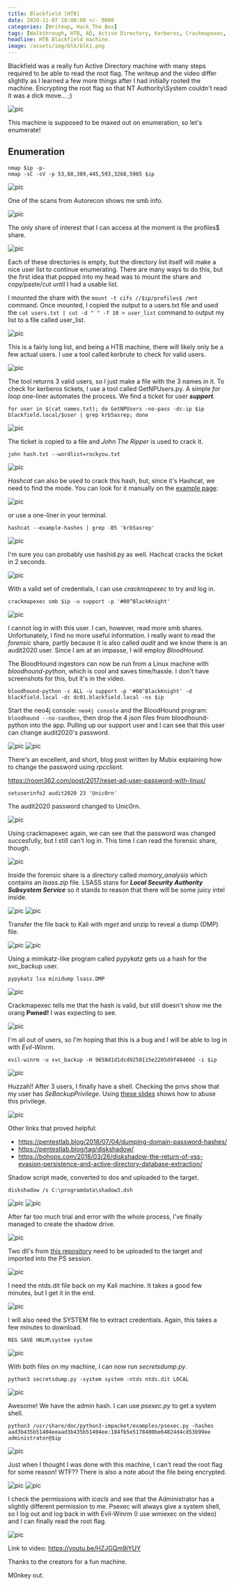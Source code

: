 ```yaml
---
title: Blackfield [HTB] 
date: 2020-11-07 18:08:00 +/- 0000
categories: [Writeup, Hack_The_Box]
tags: [Walkthrough, HTB, AD, Active Directory, Kerberos, Crackmapexec, Evil-Winrm, BloodHound, JTR, Hashcat, rpcclient, GetNPUsers, Kerbrute, pypykatz, psexec, wmiexec, SMB, LSASS, impacket, Windows]
headline: HTB Blackfield machine.
image: /assets/img/blk/blk1.png
---
```


Blackfield was a really fun Active Directory machine with many steps required to be able to read the root flag. The writeup and the video differ slightly as I learned a few more things after I had initially rooted the machine. Encrypting the root flag so that NT Authority\System couldn't read it was a dick move... ;)

![pic](/assets/img/blk/blk2.png)

This machine is supposed to be maxed out on enumeration, so let's enumerate!

## Enumeration

```shell
nmap $ip -p-
nmap -sC -sV -p 53,88,389,445,593,3268,5985 $ip
```

![pic](/assets/img/blk/blk3.png)

One of the scans from Autorecon shows me smb info.

![pic](/assets/img/blk/blk4.png)

The only share of interest that I can access at the moment is the profiles$ share.

![pic](/assets/img/blk/blk5.png)

Each of these directories is empty, but the directory list itself will make a nice user list to continue enumerating. There are many ways to do this, but the first idea that popped into my head was to mount the share and copy/paste/cut until I had a usable list.

I mounted the share with the ```mount -t cifs //$ip/profiles$ /mnt``` command. Once mounted, I copied the output to a users.txt file and used the ```cat users.txt | cut -d " " -f 10 > user_list``` command to output my list to a file called user_list.

![pic](/assets/img/blk/blk6.png)

This is a fairly long list, and being a HTB machine, there will likely only be a few actual users. I use a tool called kerbrute to check for valid users.

![pic](/assets/img/blk/blk7.png)

The tool returns 3 valid users, so I just make a file with the 3 names in it. To check for kerberos tickets, I use a tool called GetNPUsers.py. A simple *for loop* one-liner automates the process. We find a ticket for user ***support***.

```shell
for user in $(cat names.txt); do GetNPUsers -no-pass -dc-ip $ip blackfield.local/$user | grep krb5asrep; done
```

![pic](/assets/img/blk/blk8.png)

The ticket is copied to a file and *John The Ripper* is used to crack it.

```shell
john hash.txt --wordlist=rockyou.txt
```

![pic](/assets/img/blk/blk9.png)

*Hashcat* can also be used to crack this hash, but, since it's Hashcat, we need to find the mode. You can look for it manually on the [example page](https://hashcat.net/wiki/doku.php?id=example_hashes):

![pic](/assets/img/blk/blk10.png)

or use a one-liner in your terminal.

```shell
hashcat --example-hashes | grep -B5 'krb5asrep'
```

![pic](/assets/img/blk/blk11.png)

I'm sure you can probably use hashid.py as well. Hachcat cracks the ticket in 2 seconds.

![pic](/assets/img/blk/blk12.png)

With a valid set of credentials, I can use *crackmapexec* to try and log in.

```shell
crackmapexec smb $ip -u support -p '#00^BlackKnight'
```

![pic](/assets/img/blk/blk13.png)

I cannot log in with this user. I can, however, read more smb shares. Unfortunately, I find no more useful information. I really want to read the *forensic* share, partly because it is also called *audit* and we know there is an audit2020 user. Since I am at an impasse, I will employ *BloodHound*. 

The BloodHound ingestors can now be run from a Linux machine with *bloodhound-python*, which is cool and saves time/hassle. I don't have screenshots for this, but it's in the video.

```shell
bloodhound-python -c ALL -u support -p '#00^BlackKnight' -d blackfield.local -dc dc01.blackfield.local -ns $ip
```

Start the neo4j console: ```neo4j console``` and the BloodHound program: ```bloodhound --no-sandbox```, then drop the 4 json files from bloodhound-python into the app. Pulling up our support user and I can see that this user can change audit2020's password.

![pic](/assets/img/blk/blk15.png)
![pic](/assets/img/blk/blk16.png)

There's an excellent, and short, blog post written by Mubix explaining how to change the password using *rpcclient*.

<https://room362.com/post/2017/reset-ad-user-password-with-linux/>

```shell
setuserinfo2 audit2020 23 'Unic0rn'
```

The audit2020 password changed to Unic0rn.

![pic](/assets/img/blk/blk17.png)

Using crackmapexec again, we can see that the password was changed succesfully, but I still can't log in. This time I can read the forensic share, though.

![pic](/assets/img/blk/blk18.png)

Inside the forensic share is a directory called *memory_analysis* which contains an *lsass.zip* file. LSASS stans for ***Local Security Authority Subsystem Service*** so it stands to reason that there will be some juicy intel inside. 

![pic](/assets/img/blk/blk19.png)
![pic](/assets/img/blk/blk20.png)

Transfer the file back to Kali with *mget* and unzip to reveal a dump (DMP) file.

![pic](/assets/img/blk/blk21.png)
![pic](/assets/img/blk/blk22.png)

Using a mimikatz-like program called *pypykatz* gets us a hash for the svc_backup user.

```shell
pypykatz lsa minidump lsass.DMP
```

![pic](/assets/img/blk/blk23.png)

Crackmapexec tells me that the hash is valid, but still doesn't show me the orang **Pwned!** I was expecting to see.

![pic](/assets/img/blk/blk24.png)

I'm all out of users, so I'm hoping that this is a bug and I will be able to log in with *Evil-Winrm*.

```shell
evil-winrm -u svc_backup -H 9658d1d1dcd9250115e2205d9f48400d -i $ip
```

![pic](/assets/img/blk/blk25.png)

Huzzah!! After 3 users, I finally have a shell. Checking the privs show that my user has *SeBackupPrivilege*. Using [these slides](https://hackinparis.com/data/slides/2019/talks/HIP2019-Andrea_Pierini-Whoami_Priv_Show_Me_Your_Privileges_And_I_Will_Lead_You_To_System.pdf) shows how to abuse this privilege.

![pic](/assets/img/blk/blk27.png)

Other links that proved helpful:

* <https://pentestlab.blog/2018/07/04/dumping-domain-password-hashes/>
* <https://pentestlab.blog/tag/diskshadow/>
* <https://bohops.com/2018/03/26/diskshadow-the-return-of-vss-evasion-persistence-and-active-directory-database-extraction/>

Shadow script made, converted to dos and uploaded to the target.

```shell
diskshadow /s C:\programdata\shadow3.dsh
```

![pic](/assets/img/blk/blk28.png)
![pic](/assets/img/blk/blk29.png)

After far too much trial and error with the whole process, I've finally managed to create the shadow drive.

![pic](/assets/img/blk/blk30.png)

Two dll's from [this repository](https://github.com/giuliano108/SeBackupPrivilege) need to be uploaded to the target and imported into the PS session.

![pic](/assets/img/blk/blk31.png)

I need the ntds.dit file back on my Kali machine. It takes a good few minutes, but I get it in the end.

![pic](/assets/img/blk/blk32.png)

I will also need the SYSTEM file to extract credentials. Again, this takes a few minutes to download.

```shell
REG SAVE HKLM\system system
```

![pic](/assets/blk/blk33.png)

With both files on my machine, I can now run *secretsdump.py*.

```shell
python3 secretsdump.py -system system -ntds ntds.dit LOCAL
```

![pic](/assets/img/blk/blk34.png)

Awesome! We have the admin hash. I can use *psexec.py* to get a system shell.

```shell
python3 /usr/share/doc/python3-impacket/examples/psexec.py -hashes aad3b435b51404eeaad3b435b51404ee:184fb5e5178480be64824d4cd53b99ee administrator@$ip
```

![pic](/assets/blk/blk35.png)

Just when I thought I was done with this machine, I can't read the root flag for some reason! WTF?? There is also a note about the file being encrypted.

![pic](/assets/img/blk/blk36.png)
![pic](/assets/img/blk/blk44.png)

I check the permissions with *icacls* and see that the Administrator has a slightly different permission to me. Psexec will always give a system shell, so I log out and log back in with Evil-Winrm (I use wmiexec on the video) and I can finally read the root flag.

![pic](/assets/img/blk/blk37.png)

Link to video: <https://youtu.be/HZJGQm9iYUY>

Thanks to the creators for a fun machine.

M0nkey out.
